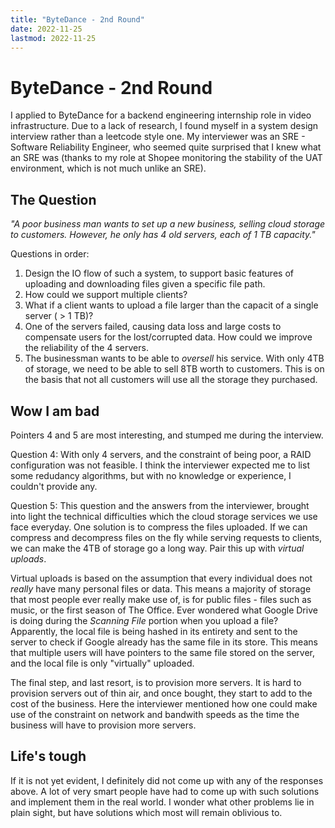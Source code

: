 ```yaml
---
title: "ByteDance - 2nd Round"
date: 2022-11-25
lastmod: 2022-11-25
---
```

# ByteDance - 2nd Round
I applied to ByteDance for a backend engineering internship role in video infrastructure. Due to a lack of research, I found myself in a system design interview rather than a leetcode style one. My interviewer was an SRE - Software Reliability Engineer, who seemed quite surprised that I knew what an SRE was (thanks to my role at Shopee monitoring the stability of the UAT environment, which is not much unlike an SRE). 
## The Question
*"A poor business man wants to set up a new business, selling cloud storage to customers. However, he only has 4 old servers, each of 1 TB capacity."*

Questions in order:
1. Design the IO flow of such a system, to support basic features of uploading and downloading files given a specific file path.
2. How could we support multiple clients?
3. What if a client wants to upload a file larger than the capacit of a single server ( > 1 TB)?
4. One of the servers failed, causing data loss and large costs to compensate users for the lost/corrupted data. How could we improve the reliability of the 4 servers.
5. The businessman wants to be able to *oversell* his service. With only 4TB of storage, we need to be able to sell 8TB worth to customers. This is on the basis that not all customers will use all the storage they purchased.
## Wow I am bad
Pointers 4 and 5 are most interesting, and stumped me during the interview.

Question 4:
With only 4 servers, and the constraint of being poor, a RAID configuration was not feasible. I think the interviewer expected me to list some redudancy algorithms, but with no knowledge or experience, I couldn't provide any.

Question 5:
This question and the answers from the interviewer, brought into light the technical difficulties which the cloud storage services we use face everyday. One solution is to compress the files uploaded. If we can compress and decompress files on the fly while serving requests to clients, we can make the 4TB of storage go a long way. Pair this up with *virtual uploads*. 

Virtual uploads is based on the assumption that every individual does not *really* have many personal files or data. This means a majority of storage that most people ever really make use of, is for public files - files such as music, or the first season of The Office. Ever wondered what Google Drive is doing during the *Scanning File* portion when you upload a file? Apparently, the local file is being hashed in its entirety and sent to the server to check if Google already has the same file in its store. This means that multiple users will have pointers to the same file stored on the server, and the local file is only "virtually" uploaded.

The final step, and last resort, is to provision more servers. It is hard to provision servers out of thin air, and once bought, they start to add to the cost of the business. Here the interviewer mentioned how one could make use of the constraint on network and bandwith speeds as the time the business will have to provision more servers. 

## Life's tough
If it is not yet evident, I definitely did not come up with any of the responses above. A lot of very smart people have had to come up with such solutions and implement them in the real world. I wonder what other problems lie in plain sight, but have solutions which most will remain oblivious to.